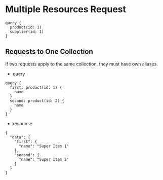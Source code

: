 # Multiple Resources Request

```
query {
  product(id: 1)
  supplier(id: 1)
}
```

## Requests to One Collection

If two requests apply to the same collection, they must have own aliases.

* query

```
query {
  first: product(id: 1) {
    name
  }
  second: product(id: 2) {
    name
  }
}
```

* response

```
{
  "data": {
    "first": {
      "name": "Super Item 1"
    },
    "second": {
      "name": "Super Item 2"
    }
  }
}
```
